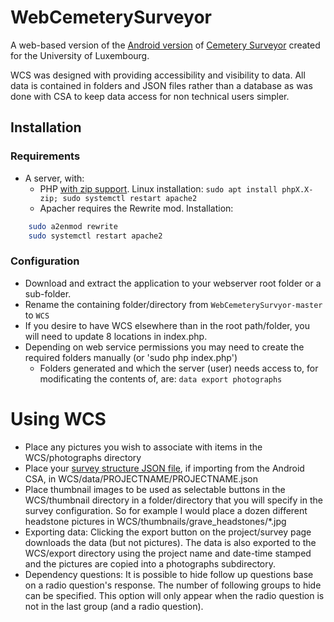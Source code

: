 # WebCemeterySurveyor

A web-based version of the [Android version](https://play.google.com/store/apps/details?id=net.frakturmedia.cemeterysurvey) of [Cemetery Surveyor](https://github.com/serialc/CemeterySurveyor) created for the University of Luxembourg.

WCS was designed with providing accessibility and visibility to data. All data is contained in folders and JSON files rather than a database as was done with CSA to keep data access for non technical users simpler.

## Installation

### Requirements
- A server,  with:
  * PHP [with zip support](https://www.php.net/manual/en/zip.installation.php). Linux installation: ``` sudo apt install phpX.X-zip; sudo systemctl restart apache2 ```
  * Apacher requires the Rewrite mod. Installation:
```bash
    sudo a2enmod rewrite
    sudo systemctl restart apache2
```

### Configuration
- Download and extract the application to your webserver root folder or a sub-folder.
- Rename the containing folder/directory from ```WebCemeterySurvyor-master``` to ```WCS```
- If you desire to have WCS elsewhere than in the root path/folder, you will need to update 8 locations in index.php.
- Depending on web service permissions you may need to create the required folders manually (or 'sudo php index.php')
  * Folders generated and which the server (user) needs access to, for modificating the contents of, are: ```data export photographs```

# Using WCS

- Place any pictures you wish to associate with items in the WCS/photographs directory
- Place your [survey structure JSON file](https://github.com/serialc/CemeterySurveyor/blob/master/Documentation/documentation.pdf), if importing from the Android CSA, in WCS/data/PROJECTNAME/PROJECTNAME.json
- Place thumbnail images to be used as selectable buttons in the WCS/thumbnail directory in a folder/directory that you will specify in the survey configuration. So for example I would place a dozen different headstone pictures in WCS/thumbnails/grave\_headstones/\*.jpg
- Exporting data: Clicking the export button on the project/survey page downloads the data (but not pictures). The data is also exported to the WCS/export directory using the project name and date-time stamped and the pictures are copied into a photographs subdirectory.
- Dependency questions: It is possible to hide follow up questions base on a radio question's response. The number of following groups to hide can be specified. This option will only appear when the radio question is not in the last group (and a radio question).
